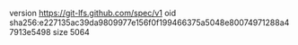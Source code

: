 version https://git-lfs.github.com/spec/v1
oid sha256:e227135ac39da9809977e156f0f199466375a5048e80074971288a47913e5498
size 5064
